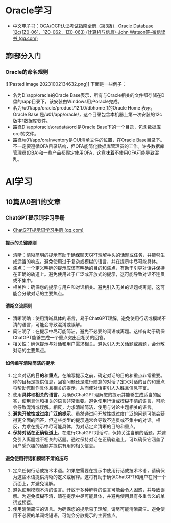 # Oracle学习
- 中文电子书：[OCA/OCP认证考试指南全册（第3版） Oracle Database 12c(1Z0-061，1Z0-062，1Z0-063) (计算机与信息)-John Watson等-微信读书 (qq.com)](https://weread.qq.com/web/reader/3ee329b0719dacdd3ee96bdkc51323901dc51ce410c121b)
## 第I部分入门
### Oracle的命名规则
![[Pasted image 20231002134632.png]]
下面是一些例子：
- 名为D:\\app\\oracle的Oracle Base表示，所有与Oracle相关的文件都存储在D盘的\app目录下，该安装由Windows用户oracle完成。
- 名为/u01/app/oracle/product/12.1.0/dbhome_1的Oracle Home 表示，Oracle Base 是/u01/app/oracle/，这个目录包含本机器上第一次安装的12c版本1数据库软件。
- 路径D:\\app\\oracle\\oradata\\orcl是Oracle Base下的一个目录，包含数据库orcl的文件。
- 路径/u01/app/oraInventory是OUI清单文件的位置，在Oracle Base目录下。不一定要遵循OFA目录结构，但OFA能简化数据库管理员的工作。许多数据库管理员(DBA)和一些产品都假定使用OFA，这意味着不使用OFA可能导致混乱。
# AI学习
## 10篇从0到1的文章
### ChatGPT提示词学习手册
- [ChatGPT提示词学习手册 (qq.com)](https://mp.weixin.qq.com/s/C2zYGGVzcoCippNzf30-Jg)
#### 提示的关键原则
- 清晰：清晰简明的提示有助于确保聊天GPT理解手头的话题或任务，并能够生成适当的响应。避免使用过于复杂或模糊的语言，并在提示中尽可能具体。
- 焦点：一个定义明确的提示应该有明确的目的和焦点，有助于引导对话并保持在正确的轨道上。避免使用过于广泛或开放式的提示，这可能导致对话不连贯或不集中。
- 相关性：确保您的提示与用户和对话相关。避免引入无关的话题或离题，这可能会分散对话的主要焦点。
#### 清晰交流原则
- 清晰明确：使用清晰具体的语言，易于ChatGPT理解。避免使用行话或模糊不清的语言，可能会导致混淆或误解。
- 简洁明了：在提示中尽可能简洁，避免不必要的词语或离题。这样有助于确保ChatGPT能够生成一个重点突出且相关的回答。
- 相关性：确保提示与对话和用户需求相关。避免引入无关话题或离题，会分散对话的主要焦点。
#### 如何编写清晰简洁的提示
1. 定义对话的**目的**和**重点**。在编写提示之前，确定对话的目的和重点非常重要。你的目标是提供信息，回答问题还是进行随意的对话？定义对话的目的和重点将帮助您制作具体且相关的提示，从而使对话更引人入胜且信息丰富。
2. 使用**具体**和**相关的语言**。为确保ChatGPT理解您的提示并能够生成适当的回答，使用具体和相关的语言非常重要。避免使用行话或模糊不清的语言，可能会导致混淆或误解。相反，力求清晰简洁，使用与讨论主题相关的语言。
3. **避免开放性或过度广泛的提示**。虽然通过问开放性或过度广泛的问题可能会获得更全面的回答，但这些类型的提示通常会导致不连贯或不集中的对话。相反，力求在提示中尽可能具体，为对话定义清晰的目的和重点。
4. **保持对话在正确轨道上**。在进行ChatGPT对话时，保持关注当前的话题，并避免引入离题或不相关的话题。通过保持对话在正确轨道上，可以确保它涵盖了用户感兴趣的话题并提供有用的相关信息。
#### 避免使用行话和模糊不清的技巧
1. 定义任何行话或技术术语。如果您需要在提示中使用行话或技术术语，请确保为这些术语提供清晰的定义或解释。这将有助于确保ChatGPT和用户在同一个页面上，并避免误解。
2. 避免使用模糊不清的语言。开放于多种解释的语言可能会令人困惑，并导致误解。为避免模糊不清，请在提示中尽可能具体，并避免使用具有多重含义的单词或短语。
3. 使用清晰简洁的语言。为确保您的提示易于理解，请尽可能清晰简洁。避免使用不必要的单词或短语，可能会分散提示的主要焦点。